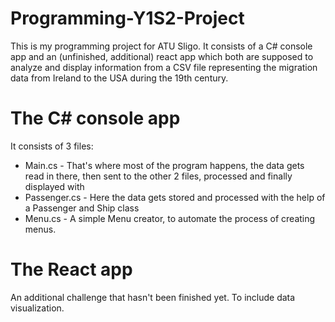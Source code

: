 # Programming-Y1S2-Project
This is my programming project for ATU Sligo. It consists of a C# console app and an (unfinished, additional) react app which both are supposed to analyze and display information from a CSV file representing the migration data from Ireland to the USA during the 19th century.

# The C# console app
It consists of 3 files:
- Main.cs - That's where most of the program happens, the data gets read in there, then sent to the other 2 files, processed and finally displayed with
- Passenger.cs - Here the data gets stored and processed with the help of a Passenger and Ship class
- Menu.cs - A simple Menu creator, to automate the process of creating menus.

# The React app
An additional challenge that hasn't been finished yet. To include data visualization.
